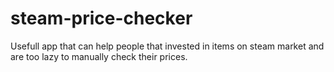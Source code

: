 # steam-price-checker

<html>
<head>
</head>
<body>
<p>Usefull app that can help people that invested in items on steam market and are too lazy to manually check their prices. </p>
</body>
</html>
